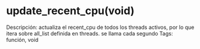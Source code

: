 # update_recent_cpu(void)

Descripción: actualiza el recent_cpu de todos los threads activos, por lo que itera sobre all_list definida en threads. se llama cada segundo
Tags: función, void